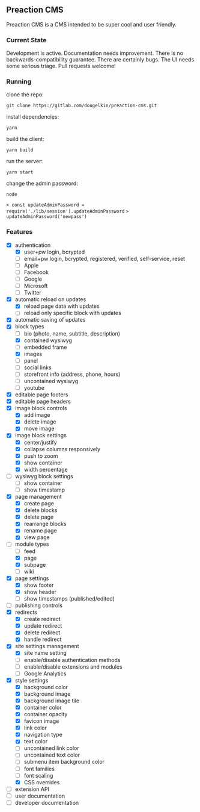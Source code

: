 ## Preaction CMS

Preaction CMS is a CMS intended to be super cool and user friendly.

### Current State

Development is active. Documentation needs improvement. There is no backwards-compatibility guarantee. There are certainly bugs. The UI needs some serious triage. Pull requests welcome!

### Running

clone the repo:

`git clone https://gitlab.com/dougelkin/preaction-cms.git`

install dependencies:

`yarn`

build the client:

`yarn build`

run the server:

`yarn start`

change the admin password:

`node`

`> const updateAdminPassword = require('./lib/session').updateAdminPassword`
`> updateAdminPassword('newpass')`

### Features

- [x] authentication
  - [x] user+pw login, bcrypted
  - [ ] email+pw login, bcrypted, registered, verified, self-service, reset
  - [ ] Apple
  - [ ] Facebook
  - [ ] Google
  - [ ] Microsoft
  - [ ] Twitter
- [x] automatic reload on updates
  - [x] reload page data with updates
  - [ ] reload only specific block with updates
- [x] automatic saving of updates
- [x] block types
  - [ ] bio (photo, name, subtitle, description)
  - [x] contained wysiwyg
  - [ ] embedded frame
  - [x] images
  - [ ] panel
  - [ ] social links
  - [ ] storefront info (address, phone, hours)
  - [ ] uncontained wysiwyg
  - [ ] youtube
- [x] editable page footers
- [x] editable page headers
- [x] image block controls
  - [x] add image
  - [x] delete image
  - [x] move image
- [x] image block settings
  - [x] center/justify
  - [x] collapse columns responsively
  - [x] push to zoom
  - [x] show container
  - [x] width percentage
- [ ] wysiwyg block settings
  - [ ] show container
  - [ ] show timestamp
- [x] page management
  - [x] create page
  - [x] delete blocks
  - [x] delete page
  - [x] rearrange blocks
  - [x] rename page
  - [x] view page
- [ ] module types
  - [ ] feed
  - [x] page
  - [x] subpage
  - [ ] wiki
- [x] page settings
  - [x] show footer
  - [x] show header
  - [ ] show timestamps (published/edited)
- [ ] publishing controls
- [x] redirects
  - [x] create redirect
  - [x] update redirect
  - [x] delete redirect
  - [x] handle redirect
- [x] site settings management
  - [x] site name setting
  - [ ] enable/disable authentication methods
  - [ ] enable/disable extensions and modules
  - [ ] Google Analytics
- [x] style settings
  - [x] background color
  - [x] background image
  - [x] background image tile
  - [x] container color
  - [x] container opacity
  - [x] favicon image
  - [x] link color
  - [x] navigation type
  - [x] text color
  - [ ] uncontained link color
  - [ ] uncontained text color
  - [ ] submenu item background color
  - [ ] font families
  - [ ] font scaling
  - [x] CSS overrides
- [ ] extension API
- [ ] user documentation
- [ ] developer documentation
